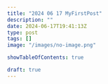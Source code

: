 ```yaml
---
title: "2024 06 17 MyFirstPost"
description: ""
date: 2024-06-17T19:41:13Z
type: post
tags: []
image: "/images/no-image.png"

showTableOfContents: true

draft: true
---
```

